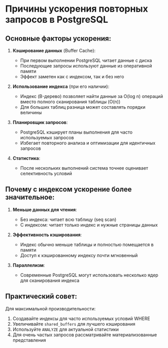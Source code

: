 # Причины ускорения повторных запросов в PostgreSQL

## Основные факторы ускорения:

1. **Кэширование данных** (Buffer Cache):
   - При первом выполнении PostgreSQL читает данные с диска
   - Последующие запросы используют данные из оперативной памяти
   - Эффект заметен как с индексом, так и без него

2. **Использование индекса** (при его наличии):
   - Индекс (B-дерево) позволяет найти данные за O(log n) операций вместо полного сканирования таблицы (O(n))
   - Для больших таблиц разница может составлять порядки величины

3. **Планировщик запросов**:
   - PostgreSQL кэширует планы выполнения для часто используемых запросов
   - Избегает повторного анализа и оптимизации для идентичных запросов

4. **Статистика**:
   - После нескольких выполнений система точнее оценивает селективность условий

## Почему с индексом ускорение более значительное:

1. **Меньше данных для чтения**:
   - Без индекса: читает всю таблицу (seq scan)
   - С индексом: читает только индекс и нужные страницы данных

2. **Эффективность кэширования**:
   - Индекс обычно меньше таблицы и полностью помещается в памяти
   - Доступ к кэшированному индексу почти мгновенный

3. **Параллелизм**:
   - Современные PostgreSQL могут использовать несколько ядер для сканирования индекса

## Практический совет:

Для максимальной производительности:
1. Создавайте индексы для часто используемых условий WHERE
2. Увеличивайте `shared_buffers` для лучшего кэширования
3. Используйте `ANALYZE` для актуальной статистики
4. Для очень частых запросов рассматривайте материализованные представления